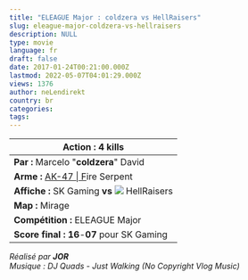 ```yaml
---
title: "ELEAGUE Major : coldzera vs HellRaisers"
slug: eleague-major-coldzera-vs-hellraisers
description: NULL
type: movie
language: fr
draft: false
date: 2017-01-24T00:21:00.000Z
lastmod: 2022-05-07T04:01:29.000Z
views: 1376
author: neLendirekt
country: br
categories:
tags:
---
```

| **Action :** 4 kills                                                                                                                          |
| --------------------------------------------------------------------------------------------------------------------------------------------- |
| **Par :** Marcelo "**coldzera**" David                                                                                                        |
| **Arme :** [AK-47 \| F](https://steamcommunity.com/market/listings/730/AK-47%20%7C%20Fire%20Serpent%20%28Field-Tested%29?l=french)ire Serpent |
| **Affiche :** SK Gaming **vs ![](/storage/countries/flag/europe_flag_580d21b984714.gif)** HellRaisers                                         |
| **Map :** Mirage                                                                                                                              |
| **Compétition :** ELEAGUE Major                                                                                                               |
| **Score final : 16**\-**07** pour SK Gaming                                                                                                   |

  
_Réalisé par **JOR**_  
_Musique : DJ Quads - Just Walking (No Copyright Vlog Music)_
